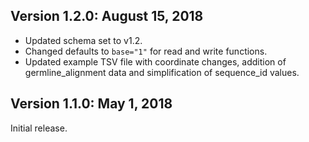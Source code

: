 Version 1.2.0:  August 15, 2018
-------------------------------------------------------------------------------
    
+ Updated schema set to v1.2.
+ Changed defaults to `base="1"` for read and write functions.
+ Updated example TSV file with coordinate changes, addition of 
  germline_alignment data and simplification of sequence_id values.

Version 1.1.0:  May 1, 2018
-------------------------------------------------------------------------------
    
Initial release.
